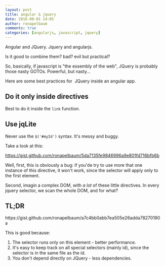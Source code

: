 ```yaml
---
layout: post
title: angular & jquery
date: 2016-08-01 14:05
author: ronapelbaum
comments: true
categories: [angularjs, javascript, jquery]
---
```

Angular and JQuery. Jquery and angularjs.

Is it good to combine them? bad? evil but practical?

So, basically, if javascript is "the essembly of the web", JQuery is probably those nasty GOTOs. Powerful, but nasty...

Here are some best practices for  JQuery inside an angular app.
<!--more-->
<h2>Do it only inside directives</h2>
Best to do it inside the <code>link</code> function.
<h2>Use jqLite</h2>
Never use the <code>$('#myId')</code> syntax. It's messy and buggy.

Take a look at this:

https://gist.github.com/ronapelbaum/5da7135fe9846996a9e801fd716bfb6b

Well, first, this is obviously a bug: if you'de try to use more that one instance of this directive, it won't work, since the selector will apply only to the first element.

Second, imagin a complex DOM, with <em>a lot</em> of these little directives. In every jquery selector, we scan the whole DOM, and for what?
<h2>TL;DR</h2>
https://gist.github.com/ronapelbaum/a7c4bb0abb7ea505e26adda78270190a

This is good because:
<ol>
	<li>The selector runs only on this element - better performance.</li>
	<li>It's easy to keep track on all special selectors (mainly id), since the selector is in the same file as the id.</li>
	<li>You don't depend directly on JQuery - less dependencies.</li>
</ol>
